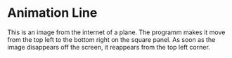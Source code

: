 # Animation Line
This is an image from the internet of a plane. The programm makes it move from the top left to the bottom right on the square panel. As soon as the image disappears off the screen, it reappears from the top left corner.
